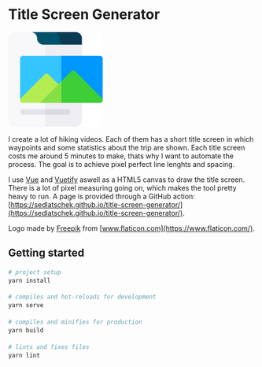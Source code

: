 # Title Screen Generator

![Logo](public/android-chrome-192x192.png)

I create a lot of hiking videos. Each of them has a short title screen in which waypoints and some statistics about the trip are shown. Each title screen costs me around 5 minutes to make, thats why I want to automate the process. The goal is to achieve pixel perfect line lenghts and spacing.

I use [Vue](https://vuejs.org/) and [Vuetify](https://vuetifyjs.com) aswell as a HTML5 canvas to draw the title screen. There is a lot of pixel measuring going on, which makes the tool pretty heavy to run. A page is provided through a GitHub action: [https://sedlatschek.github.io/title-screen-generator/](https://sedlatschek.github.io/title-screen-generator/).

Logo made by [Freepik](https://www.freepik.com/) from [www.flaticon.com](https://www.flaticon.com/).

## Getting started

```sh
# project setup
yarn install

# compiles and hot-reloads for development
yarn serve

# compiles and minifies for production
yarn build

# lints and fixes files
yarn lint
```
